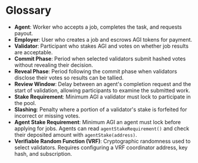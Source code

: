 # Glossary

- **Agent**: Worker who accepts a job, completes the task, and requests payout.
- **Employer**: User who creates a job and escrows AGI tokens for payment.
- **Validator**: Participant who stakes AGI and votes on whether job results are acceptable.
- **Commit Phase**: Period when selected validators submit hashed votes without revealing their decision.
- **Reveal Phase**: Period following the commit phase when validators disclose their votes so results can be tallied.
- **Review Window**: Delay between an agent's completion request and the start of validation, allowing participants to examine the submitted work.
- **Stake Requirement**: Minimum AGI a validator must lock to participate in the pool.
- **Slashing**: Penalty where a portion of a validator's stake is forfeited for incorrect or missing votes.
- **Agent Stake Requirement**: Minimum AGI an agent must lock before applying for jobs. Agents can read `agentStakeRequirement()` and check their deposited amount with `agentStake(address)`.
- **Verifiable Random Function (VRF)**: Cryptographic randomness used to select validators. Requires configuring a VRF coordinator address, key hash, and subscription.
